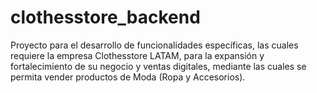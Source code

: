 # clothesstore_backend
Proyecto para el desarrollo de funcionalidades específicas, las cuales requiere la empresa Clothesstore LATAM, para la expansión y fortalecimiento de su negocio y ventas digitales, mediante las cuales se permita vender productos de Moda (Ropa y Accesorios).
